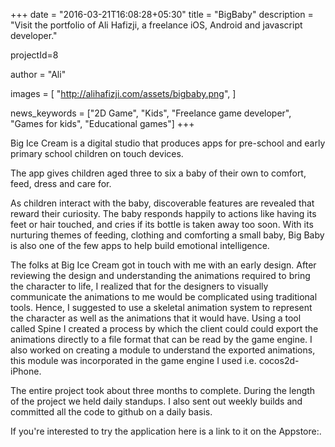 +++
date = "2016-03-21T16:08:28+05:30"
title = "BigBaby"
description = "Visit the portfolio of Ali Hafizji, a freelance iOS, Android and javascript developer."

projectId=8


author      = "Ali"

images       = [
                "http://alihafizji.com/assets/bigbaby.png",
              ]
              
news_keywords = ["2D Game", "Kids", "Freelance game developer", "Games for kids", "Educational games"]
+++

Big Ice Cream is a digital studio that produces apps for pre-school and early primary school children on touch devices.

The app gives children aged three to six a baby of their own to comfort, feed, dress and care for. 

As children interact with the baby, discoverable features are revealed that reward their curiosity. The baby responds happily to actions like having its feet or hair touched, and cries if its bottle is taken away too soon. With its nurturing themes of feeding, clothing and comforting a small baby, Big Baby is also one of the few apps to help build emotional intelligence.

The folks at Big Ice Cream got in touch with me with an early design. After reviewing the design and understanding the animations required to bring the character to life, I realized that for the designers to visually communicate the animations to me would be complicated using traditional tools. 
Hence, I suggested to use a skeletal animation system to represent the character as well as the animations that it would have. Using a tool called Spine I created a process by which the client could could export the animations directly to a file format that can be read by the game engine. 
I also worked on creating a module to understand the exported animations, this module was incorporated in the game engine I used i.e. cocos2d-iPhone.

The entire project took about three months to complete. During the length of the project we held daily standups. I also sent out weekly builds and committed all the code to github on a daily basis.
  
If you're interested to try the application here is a link to it on the Appstore:.
